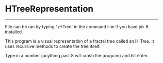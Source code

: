 # HTreeRepresentation   
-------------------------------------------------------------------------------
File can be ran by typing './HTree' in the command line if you have jdk 8 
installed.

This program is a visual representation of a fractal tree called an H-Tree. It
uses recursive methods to create the tree itself.

Type in a number (anything past 8 will crash the program) and hit enter.
